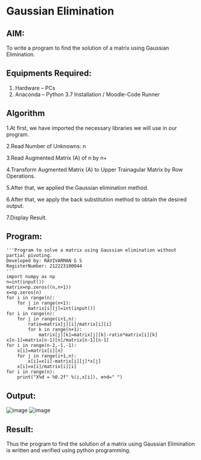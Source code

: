 # Gaussian Elimination

## AIM:
To write a program to find the solution of a matrix using Gaussian Elimination.

## Equipments Required:
1. Hardware – PCs
2. Anaconda – Python 3.7 Installation / Moodle-Code Runner

## Algorithm
1.At first, we have imported the necessary libraries we will use in our program.

2.Read Number of Unknowns: n

3.Read Augmented Matrix (A) of n by n+

4.Transform Augmented Matrix (A) to Upper Trainagular Matrix by Row Operations.

5.After that, we applied the Gaussian elimination method.

6.After that, we apply the back substitution method to obtain the desired output.

7.Display Result.

## Program:
```
'''Program to solve a matrix using Gaussian elimination without partial pivoting.
Developed by: RAVIVARMAN G S
RegisterNumber: 212223100044
'''
import numpy as np
n=int(input())
matrix=np.zeros((n,n+1))
x=np.zeros(n)
for i in range(n):
    for j in range(n+1):
        matrix[i][j]=int(input())
for i in range(n):
    for j in range(i+1,n):
        ratio=matrix[j][i]/matrix[i][i]
        for k in range(n+1):
            matrix[j][k]=matrix[j][k]-ratio*matrix[i][k]
x[n-1]=matrix[n-1][n]/matrix[n-1][n-1]
for i in range(n-2,-1,-1):
    x[i]=matrix[i][n]
    for j in range(i+1,n):
        x[i]=x[i]-matrix[i][j]*x[j]
    x[i]=x[i]/matrix[i][i]
for i in range(n):
    print("X%d = %0.2f" %(i,x[i]), end=" ")
```

## Output:
![image](https://github.com/Ravi-1105/Gaussian/assets/139841688/467dd0d8-7f13-4f80-b45a-f17061d77ae6)
![image](https://github.com/Ravi-1105/Gaussian/assets/139841688/7bf3ba79-650f-42e7-ae75-91da7e030fad)


## Result:
Thus the program to find the solution of a matrix using Gaussian Elimination is written and verified using python programming.

